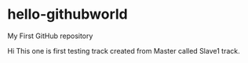 # hello-githubworld
My First GitHub repository

Hi This one is first testing track created from Master called Slave1 track.

